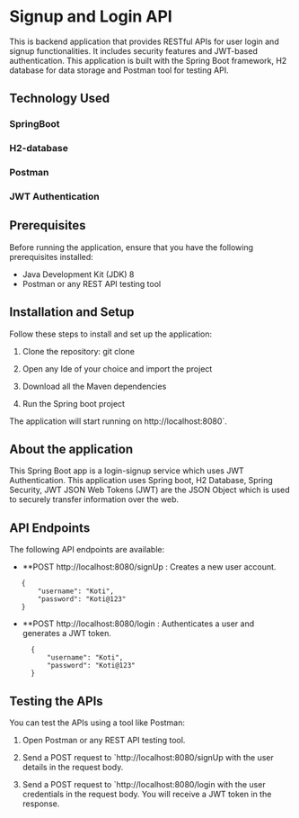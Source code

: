 <h1> Signup and Login API </h1> 

This is backend application that provides RESTful APIs for user login and signup functionalities. 
It includes security features and JWT-based authentication. 
This application is built with the Spring Boot framework, H2 database for data storage and Postman tool for testing API.

## Technology Used
### SpringBoot
### H2-database
### Postman
### JWT Authentication

## Prerequisites

Before running the application, ensure that you have the following prerequisites installed:

- Java Development Kit (JDK) 8
- Postman or any REST API testing tool

## Installation and Setup

Follow these steps to install and set up the application:

1. Clone the repository:
	git clone <repository-url>

2. Open any Ide of your choice and import the project

3. Download all the Maven dependencies

4. Run the Spring boot project 


The application will start running on http://localhost:8080`.

## About the application
This Spring Boot app is a login-signup service which uses JWT Authentication.
This application uses Spring boot, H2 Database, Spring Security, JWT
JSON Web Tokens (JWT) are the JSON Object which is used to securely transfer information over the web.

## API Endpoints

The following API endpoints are available:

- **POST http://localhost:8080/signUp : Creates a new user account.
 ```
    {
        "username": "Koti",
        "password": "Koti@123"
    }
```

- **POST http://localhost:8080/login : Authenticates a user and generates a JWT token.
  ```
    {
        "username": "Koti",
        "password": "Koti@123"
    }
  
## Testing the APIs

You can test the APIs using a tool like Postman:

1. Open Postman or any REST API testing tool.

2. Send a POST request to `http://localhost:8080/signUp with the user details in the request body.

3. Send a POST request to `http://localhost:8080/login with the user credentials in the request body. You will receive a JWT token in the response.
